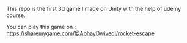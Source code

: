 This repo is the first 3d game I made on Unity with the help of udemy course.

You can play this game on : https://sharemygame.com/@AbhayDwivedi/rocket-escape
